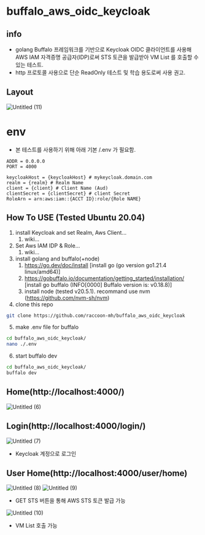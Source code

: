 # buffalo_aws_oidc_keycloak

## info

- golang Buffalo 프레임워크를 기반으로 Keycloak OIDC 클라이언트를 사용해 AWS IAM 자격증명 공급자(IDP)로써 STS 토큰을 발급받아 VM List 를 호출할 수 있는 테스트.
- http 프로토콜 사용으로 단순 ReadOnly 테스트 및 학습 용도로써 사용 권고.

## Layout
![Untitled (11)](https://github.com/raccoon-mh/buffalo_aws_oidc_keycloak/assets/130422754/5d73d5fb-3e59-4f9d-8528-ad3d61ceabb1)

# env

- 본 테스트를 사용하기 위해 아래 기본 /.env 가 필요함.

```
ADDR = 0.0.0.0 
PORT = 4000

keycloakHost = {keycloakHost} # mykeycloak.domain.com
realm = {realm} # Realm Name
client = {client} # Client Name (Aud)
clientSecret = {clientSecret} # client Secret
RoleArn = arn:aws:iam::{ACCT ID}:role/{Role NAME}
```

## How To USE (Tested Ubuntu 20.04)

1. install Keycloak and set Realm, Aws Client…
    1. wiki…
2. Set Aws IAM IDP & Role…
    1. wiki…
3. install golang and buffalo(+node)
    1. https://go.dev/doc/install [install go (go version go1.21.4 linux/amd64)]
    2. https://gobuffalo.io/documentation/getting_started/installation/ [install go buffalo (INFO[0000] Buffalo version is: v0.18.8)]
    3. install node (tested v20.5.1). recommand use nvm (https://github.com/nvm-sh/nvm)
4. clone this repo

```bash
git clone https://github.com/raccoon-mh/buffalo_aws_oidc_keycloak 
```

5. make .env file for  buffalo

```bash
cd buffalo_aws_oidc_keycloak/
nano ./.env
```

6. start buffalo dev


```bash
cd buffalo_aws_oidc_keycloak/
buffalo dev
```

## Home(http://localhost:4000/)
![Untitled (6)](https://github.com/raccoon-mh/buffalo_aws_oidc_keycloak/assets/130422754/ab166444-3900-4704-83cc-c7d977de43e0)


## Login(http://localhost:4000/login/)
![Untitled (7)](https://github.com/raccoon-mh/buffalo_aws_oidc_keycloak/assets/130422754/bd656689-2110-48f6-861f-3f08f9ca339a)
- Keycloak 계정으로 로그인

## User Home(http://localhost:4000/user/home)
![Untitled (8)](https://github.com/raccoon-mh/buffalo_aws_oidc_keycloak/assets/130422754/85c8e127-4759-446f-bb8e-0b29742f5be6)
![Untitled (9)](https://github.com/raccoon-mh/buffalo_aws_oidc_keycloak/assets/130422754/2f10e5dd-5226-4eeb-8b01-e8aff21467ae)
- GET STS 버튼을 통해 AWS STS 토큰 발급 가능

![Untitled (10)](https://github.com/raccoon-mh/buffalo_aws_oidc_keycloak/assets/130422754/b1b98225-a358-4f8a-93b5-5088b91d5889)
- VM List 호출 가능
